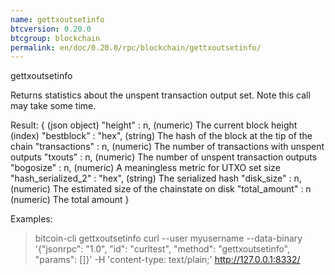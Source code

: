 ```yaml
---
name: gettxoutsetinfo
btcversion: 0.20.0
btcgroup: blockchain
permalink: en/doc/0.20.0/rpc/blockchain/gettxoutsetinfo/
---
```


gettxoutsetinfo

Returns statistics about the unspent transaction output set.
Note this call may take some time.

Result:
{                                 (json object)
  "height" : n,                   (numeric) The current block height (index)
  "bestblock" : "hex",            (string) The hash of the block at the tip of the chain
  "transactions" : n,             (numeric) The number of transactions with unspent outputs
  "txouts" : n,                   (numeric) The number of unspent transaction outputs
  "bogosize" : n,                 (numeric) A meaningless metric for UTXO set size
  "hash_serialized_2" : "hex",    (string) The serialized hash
  "disk_size" : n,                (numeric) The estimated size of the chainstate on disk
  "total_amount" : n              (numeric) The total amount
}

Examples:
> bitcoin-cli gettxoutsetinfo 
> curl --user myusername --data-binary '{"jsonrpc": "1.0", "id": "curltest", "method": "gettxoutsetinfo", "params": []}' -H 'content-type: text/plain;' http://127.0.0.1:8332/



